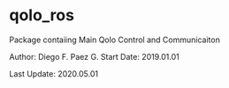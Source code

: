 # qolo_ros

Package contaiing Main Qolo Control and Communicaiton 

Author: Diego F. Paez G.
Start Date: 2019.01.01

Last Update: 2020.05.01